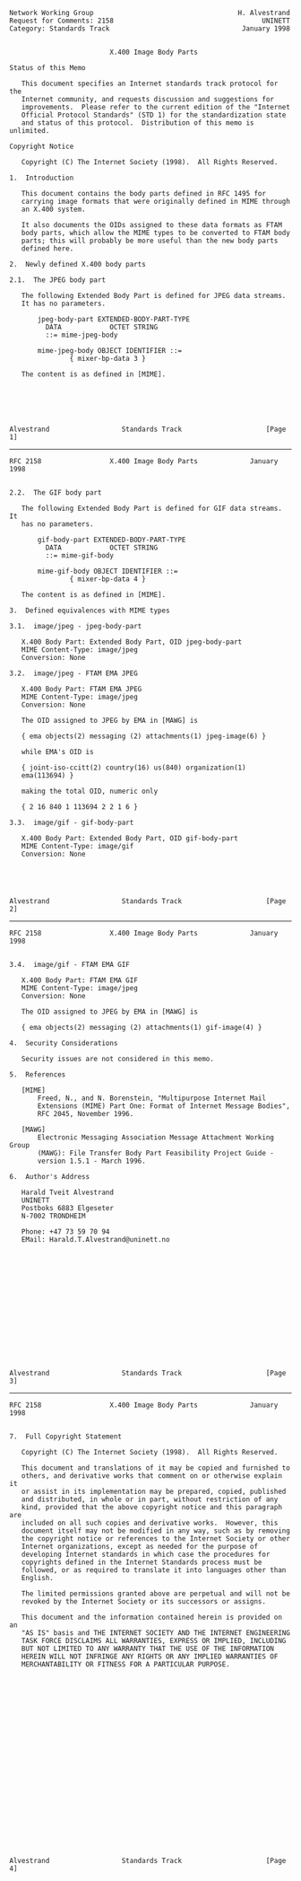     Network Working Group                                    H. Alvestrand
    Request for Comments: 2158                                     UNINETT
    Category: Standards Track                                 January 1998


                             X.400 Image Body Parts

    Status of this Memo

       This document specifies an Internet standards track protocol for the
       Internet community, and requests discussion and suggestions for
       improvements.  Please refer to the current edition of the "Internet
       Official Protocol Standards" (STD 1) for the standardization state
       and status of this protocol.  Distribution of this memo is unlimited.

    Copyright Notice

       Copyright (C) The Internet Society (1998).  All Rights Reserved.

    1.  Introduction

       This document contains the body parts defined in RFC 1495 for
       carrying image formats that were originally defined in MIME through
       an X.400 system.

       It also documents the OIDs assigned to these data formats as FTAM
       body parts, which allow the MIME types to be converted to FTAM body
       parts; this will probably be more useful than the new body parts
       defined here.

    2.  Newly defined X.400 body parts

    2.1.  The JPEG body part

       The following Extended Body Part is defined for JPEG data streams.
       It has no parameters.

           jpeg-body-part EXTENDED-BODY-PART-TYPE
             DATA            OCTET STRING
             ::= mime-jpeg-body

           mime-jpeg-body OBJECT IDENTIFIER ::=
                   { mixer-bp-data 3 }

       The content is as defined in [MIME].






    Alvestrand                  Standards Track                     [Page 1]

------------------------------------------------------------------------

``` newpage
RFC 2158                 X.400 Image Body Parts             January 1998


2.2.  The GIF body part

   The following Extended Body Part is defined for GIF data streams.  It
   has no parameters.

       gif-body-part EXTENDED-BODY-PART-TYPE
         DATA            OCTET STRING
         ::= mime-gif-body

       mime-gif-body OBJECT IDENTIFIER ::=
               { mixer-bp-data 4 }

   The content is as defined in [MIME].

3.  Defined equivalences with MIME types

3.1.  image/jpeg - jpeg-body-part

   X.400 Body Part: Extended Body Part, OID jpeg-body-part
   MIME Content-Type: image/jpeg
   Conversion: None

3.2.  image/jpeg - FTAM EMA JPEG

   X.400 Body Part: FTAM EMA JPEG
   MIME Content-Type: image/jpeg
   Conversion: None

   The OID assigned to JPEG by EMA in [MAWG] is

   { ema objects(2) messaging (2) attachments(1) jpeg-image(6) }

   while EMA's OID is

   { joint-iso-ccitt(2) country(16) us(840) organization(1)
   ema(113694) }

   making the total OID, numeric only

   { 2 16 840 1 113694 2 2 1 6 }

3.3.  image/gif - gif-body-part

   X.400 Body Part: Extended Body Part, OID gif-body-part
   MIME Content-Type: image/gif
   Conversion: None





Alvestrand                  Standards Track                     [Page 2]
```

------------------------------------------------------------------------

``` newpage
RFC 2158                 X.400 Image Body Parts             January 1998


3.4.  image/gif - FTAM EMA GIF

   X.400 Body Part: FTAM EMA GIF
   MIME Content-Type: image/jpeg
   Conversion: None

   The OID assigned to JPEG by EMA in [MAWG] is

   { ema objects(2) messaging (2) attachments(1) gif-image(4) }

4.  Security Considerations

   Security issues are not considered in this memo.

5.  References

   [MIME]
       Freed, N., and N. Borenstein, "Multipurpose Internet Mail
       Extensions (MIME) Part One: Format of Internet Message Bodies",
       RFC 2045, November 1996.

   [MAWG]
       Electronic Messaging Association Message Attachment Working Group
       (MAWG): File Transfer Body Part Feasibility Project Guide -
       version 1.5.1 - March 1996.

6.  Author's Address

   Harald Tveit Alvestrand
   UNINETT
   Postboks 6883 Elgeseter
   N-7002 TRONDHEIM

   Phone: +47 73 59 70 94
   EMail: Harald.T.Alvestrand@uninett.no
















Alvestrand                  Standards Track                     [Page 3]
```

------------------------------------------------------------------------

``` newpage
RFC 2158                 X.400 Image Body Parts             January 1998


7.  Full Copyright Statement

   Copyright (C) The Internet Society (1998).  All Rights Reserved.

   This document and translations of it may be copied and furnished to
   others, and derivative works that comment on or otherwise explain it
   or assist in its implementation may be prepared, copied, published
   and distributed, in whole or in part, without restriction of any
   kind, provided that the above copyright notice and this paragraph are
   included on all such copies and derivative works.  However, this
   document itself may not be modified in any way, such as by removing
   the copyright notice or references to the Internet Society or other
   Internet organizations, except as needed for the purpose of
   developing Internet standards in which case the procedures for
   copyrights defined in the Internet Standards process must be
   followed, or as required to translate it into languages other than
   English.

   The limited permissions granted above are perpetual and will not be
   revoked by the Internet Society or its successors or assigns.

   This document and the information contained herein is provided on an
   "AS IS" basis and THE INTERNET SOCIETY AND THE INTERNET ENGINEERING
   TASK FORCE DISCLAIMS ALL WARRANTIES, EXPRESS OR IMPLIED, INCLUDING
   BUT NOT LIMITED TO ANY WARRANTY THAT THE USE OF THE INFORMATION
   HEREIN WILL NOT INFRINGE ANY RIGHTS OR ANY IMPLIED WARRANTIES OF
   MERCHANTABILITY OR FITNESS FOR A PARTICULAR PURPOSE.
























Alvestrand                  Standards Track                     [Page 4]
```
